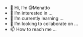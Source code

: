 - 👋 Hi, I’m @Menatto
- 👀 I’m interested in ...
- 🌱 I’m currently learning ...
- 💞️ I’m looking to collaborate on ...
- 📫 How to reach me ...

<!---
Menatto/Menatto is a ✨ special ✨ repository because its `README.md` (this file) appears on your GitHub profile.
You can click the Preview link to take a look at your changes.
--->
